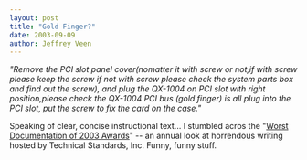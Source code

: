 ```yaml
--- 
layout: post
title: "Gold Finger?"
date: 2003-09-09
author: Jeffrey Veen
---
```

<cite>"Remove the PCI slot panel cover(nomatter it with screw or not,if with screw please keep the screw if not with screw please check the system parts box and find out the screw), and plug the QX-1004 on PCI slot with right position,please check the QX-1004 PCI bus (gold finger) is all plug into the PCI slot, put the screw to fix the card on the case."</cite>

Speaking of clear, concise instructional text... I stumbled acros the "<a href="http://www.tecstandards.com/2003winner.htm">Worst Documentation of 2003 Awards</a>" -- an annual look at horrendous writing hosted by Technical Standards, Inc. Funny, funny stuff.
&#8203;
